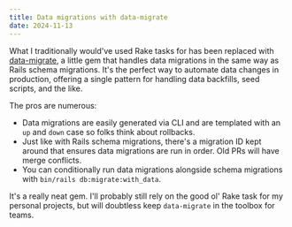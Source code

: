 ```yaml
---
title: Data migrations with data-migrate
date: 2024-11-13
---
```


What I traditionally would've used Rake tasks for has been replaced with
[data-migrate](https://github.com/ilyakatz/data-migrate), a little gem that
handles data migrations in the same way as Rails schema migrations. It's the
perfect way to automate data changes in production, offering a single pattern
for handling data backfills, seed scripts, and the like.

The pros are numerous:

- Data migrations are easily generated via CLI and are templated with an `up`
  and `down` case so folks think about rollbacks.
- Just like with Rails schema migrations, there's a migration ID kept around
  that ensures data migrations are run in order. Old PRs will have merge
  conflicts.
- You can conditionally run data migrations alongside schema migrations with
  `bin/rails db:migrate:with_data`.

It's a really neat gem. I'll probably still rely on the good ol' Rake task for
my personal projects, but will doubtless keep `data-migrate` in the toolbox for
teams.
